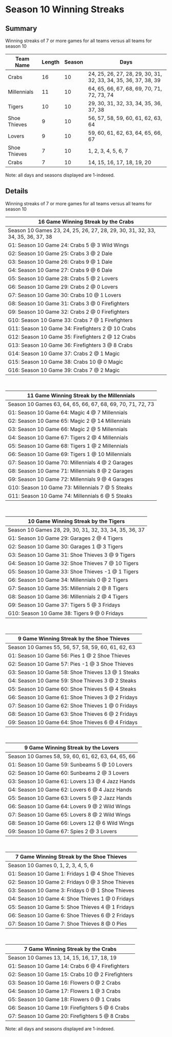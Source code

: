 # Season 10 Winning Streaks
## Summary



Winning streaks of 7 or more games for all teams versus all teams for season 10



| Team Name | Length | Season | Days |
| ----- | ----- | ----- | ----- |
| Crabs                          | 16         | 10         | 24, 25, 26, 27, 28, 29, 30, 31, 32, 33, 34, 35, 36, 37, 38, 39 |
| Millennials                    | 11         | 10         | 64, 65, 66, 67, 68, 69, 70, 71, 72, 73, 74 |
| Tigers                         | 10         | 10         | 29, 30, 31, 32, 33, 34, 35, 36, 37, 38 |
| Shoe Thieves                   | 9          | 10         | 56, 57, 58, 59, 60, 61, 62, 63, 64 |
| Lovers                         | 9          | 10         | 59, 60, 61, 62, 63, 64, 65, 66, 67 |
| Shoe Thieves                   | 7          | 10         | 1, 2, 3, 4, 5, 6, 7 |
| Crabs                          | 7          | 10         | 14, 15, 16, 17, 18, 19, 20 |




Note: all days and seasons displayed are 1-indexed.

## Details


Winning streaks of 7 or more games for all teams versus all teams for season 10

| 16 Game Winning Streak by the Crabs |
| ----- |
| Season 10 Games 23, 24, 25, 26, 27, 28, 29, 30, 31, 32, 33, 34, 35, 36, 37, 38 |
| G1: Season 10 Game 24: Crabs 5  @  3 Wild Wings |
| G2: Season 10 Game 25: Crabs 3  @  2 Dale |
| G3: Season 10 Game 26: Crabs 9  @  1 Dale |
| G4: Season 10 Game 27: Crabs 9  @  6 Dale |
| G5: Season 10 Game 28: Crabs 5  @  2 Lovers |
| G6: Season 10 Game 29: Crabs 2  @  0 Lovers |
| G7: Season 10 Game 30: Crabs 10 @  1 Lovers |
| G8: Season 10 Game 31: Crabs 3  @  0 Firefighters |
| G9: Season 10 Game 32: Crabs 2  @  0 Firefighters |
| G10: Season 10 Game 33: Crabs 7  @  1 Firefighters |
| G11: Season 10 Game 34: Firefighters 2  @ 10 Crabs |
| G12: Season 10 Game 35: Firefighters 2  @ 12 Crabs |
| G13: Season 10 Game 36: Firefighters 3  @  8 Crabs |
| G14: Season 10 Game 37: Crabs 2  @  1 Magic |
| G15: Season 10 Game 38: Crabs 10 @  0 Magic |
| G16: Season 10 Game 39: Crabs 7  @  2 Magic |

<br />

| 11 Game Winning Streak by the Millennials |
| ----- |
| Season 10 Games 63, 64, 65, 66, 67, 68, 69, 70, 71, 72, 73 |
| G1: Season 10 Game 64: Magic 4  @  7 Millennials |
| G2: Season 10 Game 65: Magic 2  @ 14 Millennials |
| G3: Season 10 Game 66: Magic 2  @  5 Millennials |
| G4: Season 10 Game 67: Tigers 2  @  4 Millennials |
| G5: Season 10 Game 68: Tigers 1  @  2 Millennials |
| G6: Season 10 Game 69: Tigers 1  @ 10 Millennials |
| G7: Season 10 Game 70: Millennials 4  @  2 Garages |
| G8: Season 10 Game 71: Millennials 8  @  2 Garages |
| G9: Season 10 Game 72: Millennials 9  @  4 Garages |
| G10: Season 10 Game 73: Millennials 7  @  5 Steaks |
| G11: Season 10 Game 74: Millennials 6  @  5 Steaks |

<br />

| 10 Game Winning Streak by the Tigers |
| ----- |
| Season 10 Games 28, 29, 30, 31, 32, 33, 34, 35, 36, 37 |
| G1: Season 10 Game 29: Garages 2  @  4 Tigers |
| G2: Season 10 Game 30: Garages 1  @  3 Tigers |
| G3: Season 10 Game 31: Shoe Thieves 3  @  9 Tigers |
| G4: Season 10 Game 32: Shoe Thieves 7  @ 10 Tigers |
| G5: Season 10 Game 33: Shoe Thieves -1 @  1 Tigers |
| G6: Season 10 Game 34: Millennials 0  @  2 Tigers |
| G7: Season 10 Game 35: Millennials 2  @  8 Tigers |
| G8: Season 10 Game 36: Millennials 2  @  4 Tigers |
| G9: Season 10 Game 37: Tigers 5  @  3 Fridays |
| G10: Season 10 Game 38: Tigers 9  @  0 Fridays |

<br />

| 9 Game Winning Streak by the Shoe Thieves |
| ----- |
| Season 10 Games 55, 56, 57, 58, 59, 60, 61, 62, 63 |
| G1: Season 10 Game 56: Pies 1  @  2 Shoe Thieves |
| G2: Season 10 Game 57: Pies -1 @  3 Shoe Thieves |
| G3: Season 10 Game 58: Shoe Thieves 13 @  1 Steaks |
| G4: Season 10 Game 59: Shoe Thieves 3  @  2 Steaks |
| G5: Season 10 Game 60: Shoe Thieves 5  @  4 Steaks |
| G6: Season 10 Game 61: Shoe Thieves 3  @  2 Fridays |
| G7: Season 10 Game 62: Shoe Thieves 1  @  0 Fridays |
| G8: Season 10 Game 63: Shoe Thieves 6  @  2 Fridays |
| G9: Season 10 Game 64: Shoe Thieves 6  @  4 Fridays |

<br />

| 9 Game Winning Streak by the Lovers |
| ----- |
| Season 10 Games 58, 59, 60, 61, 62, 63, 64, 65, 66 |
| G1: Season 10 Game 59: Sunbeams 5  @ 10 Lovers |
| G2: Season 10 Game 60: Sunbeams 2  @  3 Lovers |
| G3: Season 10 Game 61: Lovers 13 @  4 Jazz Hands |
| G4: Season 10 Game 62: Lovers 6  @  4 Jazz Hands |
| G5: Season 10 Game 63: Lovers 5  @  2 Jazz Hands |
| G6: Season 10 Game 64: Lovers 9  @  2 Wild Wings |
| G7: Season 10 Game 65: Lovers 8  @  2 Wild Wings |
| G8: Season 10 Game 66: Lovers 12 @  6 Wild Wings |
| G9: Season 10 Game 67: Spies 2  @  3 Lovers |

<br />

| 7 Game Winning Streak by the Shoe Thieves |
| ----- |
| Season 10 Games 0, 1, 2, 3, 4, 5, 6 |
| G1: Season 10 Game 1: Fridays 1  @  4 Shoe Thieves |
| G2: Season 10 Game 2: Fridays 0  @  3 Shoe Thieves |
| G3: Season 10 Game 3: Fridays 0  @  1 Shoe Thieves |
| G4: Season 10 Game 4: Shoe Thieves 1  @  0 Fridays |
| G5: Season 10 Game 5: Shoe Thieves 4  @  1 Fridays |
| G6: Season 10 Game 6: Shoe Thieves 6  @  2 Fridays |
| G7: Season 10 Game 7: Shoe Thieves 8  @  0 Pies |

<br />

| 7 Game Winning Streak by the Crabs |
| ----- |
| Season 10 Games 13, 14, 15, 16, 17, 18, 19 |
| G1: Season 10 Game 14: Crabs 6  @  4 Firefighters |
| G2: Season 10 Game 15: Crabs 10 @  2 Firefighters |
| G3: Season 10 Game 16: Flowers 0  @  2 Crabs |
| G4: Season 10 Game 17: Flowers 1  @  3 Crabs |
| G5: Season 10 Game 18: Flowers 0  @  1 Crabs |
| G6: Season 10 Game 19: Firefighters 5  @  6 Crabs |
| G7: Season 10 Game 20: Firefighters 5  @  8 Crabs |



Note: all days and seasons displayed are 1-indexed.

